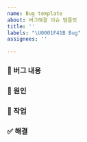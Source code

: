 ```yaml
---
name: Bug template
about: 버그해결 이슈 템플릿
title: ''
labels: "\U0001F41B Bug"
assignees: ''

---
```


### 🐛 버그 내용

### 📄 원인

### 🔗 작업

### ✅ 해결
